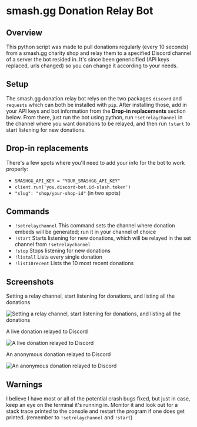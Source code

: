 # smash.gg Donation Relay Bot

## Overview 
This python script was made to pull donations regularly (every 10 seconds) from a smash.gg charity shop and relay them to a specified Discord channel of a server the bot resided in. It's since been genericified (API keys replaced, urls changed) so you can change it according to your needs. 

## Setup
The smash.gg donation relay bot relys on the two packages `discord` and `requests` which can both be installed with `pip`. After installing those, add in your API keys and bot information from the **Drop-in replacements** section below. From there, just run the bot using python, run `!setrelaychannel` in the channel where you want donations to be relayed, and then run `!start` to start listening for new donations. 

## Drop-in replacements
There's a few spots where you'll need to add your info for the bot to work properly:
 * `SMASHGG_API_KEY = "YOUR_SMASHGG_API_KEY"`
 * `client.run('you.discord-bot.id-slash.token')`
 * `"slug": "shop/your-shop-id"` (in two spots)

## Commands
 * `!setrelaychannel` This command sets the channel where donation embeds will be generated; run it in your channel of choice
 * `!start` Starts listening for new donations, which will be relayed in the set channel from `!setrelaychannel`
 * `!stop` Stops listening for new donations
 * `!listall` Lists every single donation
 * `!list10recent` Lists the 10 most recent donations

## Screenshots
Setting a relay channel, start listening for donations, and listing all the donations

![Setting a relay channel, start listening for donations, and listing all the donations](https://i.imgur.com/Odm0zsq.png)

A live donation relayed to Discord

![A live donation relayed to Discord](https://i.imgur.com/bSBXdwy.png)

An anonymous donation relayed to Discord

![An anonymous donation relayed to Discord](https://i.imgur.com/FyUrvlF.png)

## Warnings
I believe I have most or all of the potential crash bugs fixed, but just in case, keep an eye on the terminal it's running in. Monitor it and look out for a stack trace printed to the console and restart the program if one does get printed. (remember to `!setrelaychannel` and `!start`)
